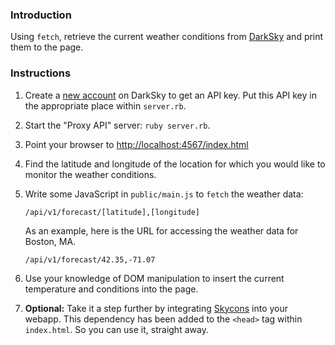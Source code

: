 ### Introduction

Using `fetch`, retrieve the current weather conditions from
[DarkSky](https://darksky.net/dev/docs/forecast) and print them to the page.


### Instructions

1. Create a [new account](https://darksky.net/dev/register) on DarkSky to get an API key.
   Put this API key in the appropriate place within `server.rb`.
2. Start the "Proxy API" server: `ruby server.rb`.
3. Point your browser to <http://localhost:4567/index.html>
4. Find the latitude and longitude of the location for which you would like to monitor the weather conditions.
5. Write some JavaScript in `public/main.js` to `fetch` the weather data:

    ```no-highlight
    /api/v1/forecast/[latitude],[longitude]
    ```

    As an example, here is the URL for accessing the weather data for Boston, MA.

    ```no-highlight
    /api/v1/forecast/42.35,-71.07
    ```

6. Use your knowledge of DOM manipulation to insert the current temperature and conditions into the page.
7. **Optional:** Take it a step further by integrating [Skycons](http://darkskyapp.github.io/skycons/) into your webapp. This dependency has been added to the `<head>` tag within `index.html`. So you can use it, straight away.
